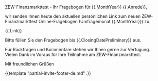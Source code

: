 ZEW-Finanzmarkttest - Ihr Fragebogen für {{.MonthYear}}
{{.Anrede}},

wir senden Ihnen heute den aktuellen persönlichen Link 
zum neuen ZEW-Finanzmarkttest Online-Fragebogen (Umfragemonat {{.MonthYear}}) zu:

{{.Link}}

Bitte füllen Sie den Fragebogen bis {{.ClosingDatePreliminary}} aus. 

Für Rückfragen und Kommentare stehen wir Ihnen gerne zur Verfügung. 
Vielen Dank im Voraus für Ihre Teilnahme am ZEW-Finanzmarkttest.

Mit freundlichen Grüßen

{{template "partial-invite-footer-de.md" .}}
